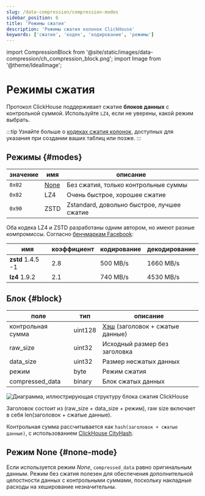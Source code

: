 ```yaml
---
slug: /data-compression/compression-modes
sidebar_position: 6
title: 'Режимы сжатия'
description: 'Режимы сжатия колонок ClickHouse'
keywords: ['сжатие', 'кодек', 'кодирование', 'режимы']
---
```


import CompressionBlock from '@site/static/images/data-compression/ch_compression_block.png';
import Image from '@theme/IdealImage';


# Режимы сжатия

Протокол ClickHouse поддерживает сжатие **блоков данных** с контрольной суммой. 
Используйте `LZ4`, если не уверены, какой режим выбрать.

:::tip
Узнайте больше о [кодеках сжатия колонок](/sql-reference/statements/create/table#column_compression_codec), доступных для указания при создании ваших таблиц или позже.
:::

## Режимы {#modes}

| значение  | имя               | описание                                 |
|-----------|-------------------|------------------------------------------|
| `0x02`    | [None](#none-mode) | Без сжатия, только контрольные суммы     |
| `0x82`    | LZ4               | Очень быстрое, хорошее сжатие           |
| `0x90`    | ZSTD              | Zstandard, довольно быстрое, лучшее сжатие |

Оба кодека LZ4 и ZSTD разработаны одним автором, но имеют разные компромиссы.
Согласно [бенчмаркам Facebook](https://facebook.github.io/zstd/#benchmarks):

| имя               | коэффициент | кодирование | декодирование |
|-------------------|-------------|-------------|----------------|
| **zstd** 1.4.5 -1 | 2.8         | 500 MB/s    | 1660 MB/s      |
| **lz4** 1.9.2     | 2.1         | 740 MB/s    | 4530 MB/s      |

## Блок {#block}

| поле            | тип     | описание                                               |
|-----------------|---------|-------------------------------------------------------|
| контрольная сумма | uint128 | [Хэш](../native-protocol/hash.md) (заголовок + сжатые данные) |
| raw_size        | uint32  | Исходный размер без заголовка                          |
| data_size       | uint32  | Размер несжатых данных                                  |
| режим           | byte    | Режим сжатия                                          |
| compressed_data | binary  | Блок сжатых данных                                    |

<Image img={CompressionBlock} size="md" alt="Диаграмма, иллюстрирующая структуру блока сжатия ClickHouse"/>

Заголовок состоит из (raw_size + data_size + режим), raw size включает в себя len(заголовок + сжатые данные).

Контрольная сумма рассчитывается как `hash(заголовок + сжатые данные)`, с использованием [ClickHouse CityHash](../native-protocol/hash.md).

## Режим None {#none-mode}

Если используется режим *None*, `compressed_data` равно оригинальным данным. 
Режим без сжатия полезен для обеспечения дополнительной целостности данных с контрольными суммами, поскольку накладные расходы на хеширование незначительны.
